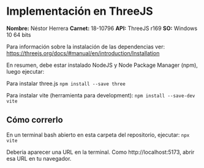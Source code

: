 # Implementación en ThreeJS

**Nombre:** Néstor Herrera
**Carnet:** 18-10796
**API:** ThreeJS r169
**SO:** Windows 10 64 bits

Para información sobre la instalación de las dependencias ver:
https://threejs.org/docs/#manual/en/introduction/Installation

En resumen, debe estar instalado NodeJS y Node Package Manager (npm), luego ejecutar:

Para instalar three.js
`npm install --save three`

Para instalar vite (herramienta para development):
`npm install --save-dev vite`


## Cómo correrlo

En un terminal bash abierto en esta carpeta del repositorio, ejecutar:
`npx vite`

Deberia aparecer una URL en la terminal. Como http://localhost:5173, abrir esa URL en tu navegador.

